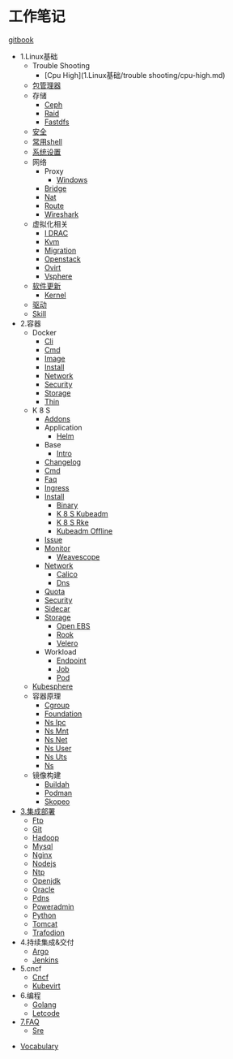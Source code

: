 # 工作笔记

[gitbook](https://weiliang-ms.github.io/wl-awesome/)

- 1.Linux基础
  - Trouble Shooting
    * [Cpu High](1.Linux基础/trouble shooting/cpu-high.md)
  - [包管理器](1.Linux基础/包管理器/README.md)
  - 存储
    - [Ceph](1.Linux基础/存储/ceph/README.md)
    - [Raid](1.Linux基础/存储/raid/README.md)
    * [Fastdfs](1.Linux基础/存储/fastdfs.md)
  - [安全](1.Linux基础/安全/README.md)
  - [常用shell](1.Linux基础/常用shell/README.md)
  - [系统设置](1.Linux基础/系统设置/README.md)
  - 网络
    - Proxy
      * [Windows](1.Linux基础/网络/proxy/windows.md)
    * [Bridge](1.Linux基础/网络/bridge.md)
    * [Nat](1.Linux基础/网络/nat.md)
    * [Route](1.Linux基础/网络/route.md)
    * [Wireshark](1.Linux基础/网络/wireshark.md)
  - 虚拟化相关
    * [I DRAC](1.Linux基础/虚拟化相关/iDRAC.md)
    * [Kvm](1.Linux基础/虚拟化相关/kvm.md)
    * [Migration](1.Linux基础/虚拟化相关/migration.md)
    * [Openstack](1.Linux基础/虚拟化相关/openstack.md)
    * [Ovirt](1.Linux基础/虚拟化相关/Ovirt.md)
    * [Vsphere](1.Linux基础/虚拟化相关/vsphere.md)
  - [软件更新](1.Linux基础/软件更新/README.md)
    - [Kernel](1.Linux基础/软件更新/kernel/README.md)
  - [驱动](1.Linux基础/驱动/README.md)
  * [Skill](1.Linux基础/skill.md)
- 2.容器
  - Docker
    - [Cli](2.容器/docker/cli/cli.md)
    - [Cmd](2.容器/docker/cmd/cmd.md)
    - [Image](2.容器/docker/image/image.md)
    - [Install](2.容器/docker/install/install.md)
    - [Network](2.容器/docker/network/network.md)
    - [Security](2.容器/docker/security/security.md)
    - [Storage](2.容器/docker/storage/storage.md)
    - [Thin](2.容器/docker/thin/thin.md)
  - K 8 S
    - [Addons](2.容器/k8s/addons/addons.md)
    - Application
      * [Helm](2.容器/k8s/application/helm.md)
    - Base
      * [Intro](2.容器/k8s/base/intro.md)
    - [Changelog](2.容器/k8s/changelog/changelog.md)
    - [Cmd](2.容器/k8s/cmd/cmd.md)
    - [Faq](2.容器/k8s/faq/faq.md)
    - [Ingress](2.容器/k8s/ingress/ingress.md)
    - [Install](2.容器/k8s/install/README.md)
      * [Binary](2.容器/k8s/install/binary.md)
      * [K 8 S Kubeadm](2.容器/k8s/install/k8s-kubeadm.md)
      * [K 8 S Rke](2.容器/k8s/install/k8s-rke.md)
      * [Kubeadm Offline](2.容器/k8s/install/kubeadm-offline.md)
    - [Issue](2.容器/k8s/issue/issue.md)
    - [Monitor](2.容器/k8s/monitor/README.md)
      * [Weavescope](2.容器/k8s/monitor/weavescope.md)
    - [Network](2.容器/k8s/network/README.md)
      * [Calico](2.容器/k8s/network/calico.md)
      * [Dns](2.容器/k8s/network/dns.md)
    - [Quota](2.容器/k8s/quota/quota.md)
    - [Security](2.容器/k8s/security/security.md)
    - [Sidecar](2.容器/k8s/sidecar/sidecar.md)
    - [Storage](2.容器/k8s/storage/README.md)
      * [Open EBS](2.容器/k8s/storage/OpenEBS.md)
      * [Rook](2.容器/k8s/storage/rook.md)
      * [Velero](2.容器/k8s/storage/Velero.md)
    - Workload
      * [Endpoint](2.容器/k8s/workload/endpoint.md)
      * [Job](2.容器/k8s/workload/job.md)
      * [Pod](2.容器/k8s/workload/pod.md)
  - [Kubesphere](2.容器/kubesphere/README.md)
  - 容器原理
    * [Cgroup](2.容器/容器原理/cgroup.md)
    * [Foundation](2.容器/容器原理/foundation.md)
    * [Ns Ipc](2.容器/容器原理/ns-ipc.md)
    * [Ns Mnt](2.容器/容器原理/ns-mnt.md)
    * [Ns Net](2.容器/容器原理/ns-net.md)
    * [Ns User](2.容器/容器原理/ns-user.md)
    * [Ns Uts](2.容器/容器原理/ns-uts.md)
    * [Ns](2.容器/容器原理/ns.md)
  - 镜像构建
    * [Buildah](2.容器/镜像构建/buildah.md)
    * [Podman](2.容器/镜像构建/podman.md)
    * [Skopeo](2.容器/镜像构建/skopeo.md)
- [3.集成部署](3.集成部署/README.md)
  - [Ftp](3.集成部署/ftp/README.md)
  - [Git](3.集成部署/git/README.md)
  - [Hadoop](3.集成部署/hadoop/README.md)
  - [Mysql](3.集成部署/mysql/README.md)
  - [Nginx](3.集成部署/nginx/README.md)
  - [Nodejs](3.集成部署/nodejs/README.md)
  - [Ntp](3.集成部署/ntp/README.md)
  - [Openjdk](3.集成部署/openjdk/README.md)
  - [Oracle](3.集成部署/oracle/README.md)
  - [Pdns](3.集成部署/pdns/README.md)
  - [Poweradmin](3.集成部署/poweradmin/README.md)
  - [Python](3.集成部署/python/README.md)
  - [Tomcat](3.集成部署/tomcat/README.md)
  - [Trafodion](3.集成部署/trafodion/README.md)
- 4.持续集成&交付
  - [Argo](4.持续集成&交付/argo/README.md)
  - [Jenkins](4.持续集成&交付/jenkins/README.md)
- 5.cncf
  * [Cncf](5.cncf/cncf.md)
  * [Kubevirt](5.cncf/kubevirt.md)
- 6.编程
  - [Golang](6.编程/golang/README.md)
  - [Letcode](6.编程/letcode/letcode.md)
- [7.FAQ](7.FAQ/README.md)
  * [Sre](7.FAQ/sre.md)
* [Vocabulary](vocabulary.md)


